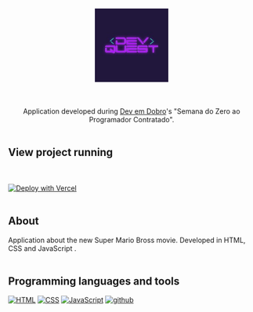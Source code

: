 <br />

<div align="center">
  <kbd>
    <img align="" width="150px" src="/logo.jpg">
  </kbd>
  
<br />

<br /><br />
Application developed during [Dev em Dobro](https://devemdobro.com/)'s "Semana do Zero ao Programador Contratado". <br /><br />

</div> 

##  View project running 
  
 <br /><br /> [![Deploy with Vercel](https://vercel.com/button)]()<br /><br />

## About
  
Application about the new Super Mario Bross movie. Developed in HTML, CSS and JavaScript . <br /><br /> 
    
## Programming languages and tools

<p align="left">
       
  <a href="https://github.com/Zwiicker?tab=repositories&q=&type=&language=html&sort="><img src="https://img.shields.io/badge/HTML5-E34F26?style=for-the-badge&logo=html5&logoColor=white" alt="HTML"/></a>
   <a href="https://github.com/Zwiicker?tab=repositories&q=&type=&language=css&sort="><img src="https://img.shields.io/badge/CSS-239120?&style=for-the-badge&logo=css3&logoColor=white" alt="CSS"/></a>
     <a href="https://github.com/Zwiicker?tab=repositories&q=&type=&language=javascript&sort="><img src="https://img.shields.io/badge/JavaScript-F7DF1E?style=for-the-badge&logo=javascript&logoColor=black" alt="JavaScript"/></a>
  <a href="https://github.com/">
  <img src="https://img.shields.io/badge/GitHub-100000?style=for-the-badge&logo=github&logoColor=white" alt="github"/>
  </a>
  
</p>
<br /><br />
